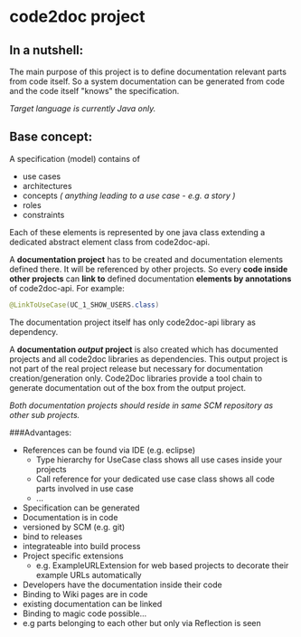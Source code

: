 # code2doc project

## In a nutshell:

The main purpose of this project is to define documentation relevant parts from code itself. So a system documentation can be generated from code and the code itself "knows" the specification.

*Target language is currently Java only.*


## Base concept:

A specification (model) contains of 
- use cases
- architectures
- concepts *( anything leading to a use case - e.g. a story )*
- roles
- constraints

Each of these elements is represented by one java class extending a dedicated abstract element class from code2doc-api.

A **documentation project** has to be created and documentation elements defined there. It will be referenced by other projects. So every **code inside other projects** can **link to** defined documentation **elements by annotations** of code2doc-api. For example: 
```java 
@LinkToUseCase(UC_1_SHOW_USERS.class)
```
The documentation project itself has only code2doc-api library as dependency.

A **documentation _output_ project** is also created which has documented projects and all code2doc libraries as dependencies. This output project is not part of the real project release but necessary for documentation creation/generation only. Code2Doc libraries provide a tool chain to generate documentation out of the box from the output project.

*Both documentation projects should reside in same SCM repository as other sub projects.*

###Advantages:
- References can be found via IDE (e.g. eclipse)
  - Type hierarchy for UseCase class shows all use cases inside your projects
  - Call reference for your dedicated use case class shows all code parts involved in use case
  - ...
- Specification can be generated
- Documentation is in code
 - versioned by SCM (e.g. git)
 - bind to releases
 - integrateable into build process
- Project specific extensions
  - e.g. ExampleURLExtension for web based projects to decorate their example URLs automatically
- Developers have the documentation inside their code
- Binding to Wiki pages are in code
 - existing documentation can be linked
- Binding to magic code possible...
 - e.g parts belonging to each other but only via Reflection is seen
